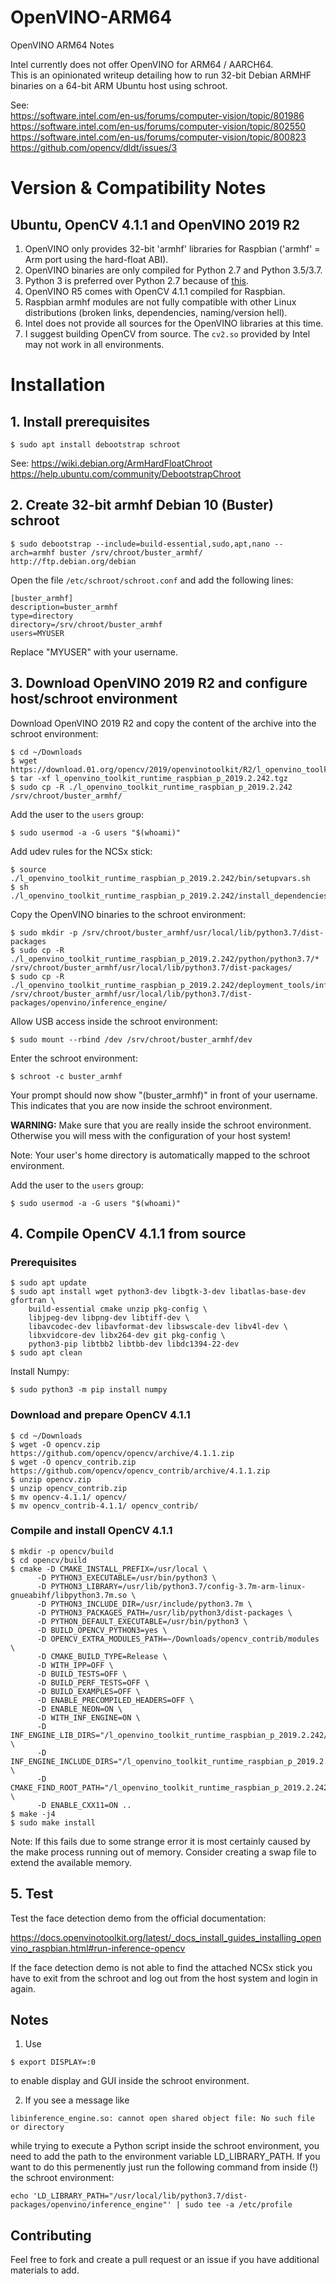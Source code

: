 # OpenVINO-ARM64
OpenVINO ARM64 Notes

Intel currently does not offer OpenVINO for ARM64 / AARCH64.  
This is an opinionated writeup detailing how to run 32-bit Debian ARMHF binaries on a 64-bit ARM Ubuntu host using schroot.

See:  
https://software.intel.com/en-us/forums/computer-vision/topic/801986  
https://software.intel.com/en-us/forums/computer-vision/topic/802550  
https://software.intel.com/en-us/forums/computer-vision/topic/800823  
https://github.com/opencv/dldt/issues/3  

# Version & Compatibility Notes

## Ubuntu, OpenCV 4.1.1 and OpenVINO 2019 R2

1. OpenVINO only provides 32-bit 'armhf' libraries for Raspbian ('armhf' = Arm port using the hard-float ABI).
2. OpenVINO binaries are only compiled for Python 2.7 and Python 3.5/3.7.
3. Python 3 is preferred over Python 2.7 because of [this](https://pythonclock.org).
4. OpenVINO R5 comes with OpenCV 4.1.1 compiled for Raspbian.
5. Raspbian armhf modules are not fully compatible with other Linux distributions (broken links, dependencies, naming/version hell).
6. Intel does not provide all sources for the OpenVINO libraries at this time.
7. I suggest building OpenCV from source. The `cv2.so` provided by Intel may not work in all environments.

# Installation

## 1. Install prerequisites

```
$ sudo apt install debootstrap schroot
```

See:
https://wiki.debian.org/ArmHardFloatChroot  
https://help.ubuntu.com/community/DebootstrapChroot

## 2. Create 32-bit armhf Debian 10 (Buster) schroot

```
$ sudo debootstrap --include=build-essential,sudo,apt,nano --arch=armhf buster /srv/chroot/buster_armhf/ http://ftp.debian.org/debian
```

Open the file `/etc/schroot/schroot.conf` and add the following lines:

```
[buster_armhf]
description=buster_armhf
type=directory
directory=/srv/chroot/buster_armhf
users=MYUSER
```

Replace "MYUSER" with your username.

## 3. Download OpenVINO 2019 R2 and configure host/schroot environment

Download OpenVINO 2019 R2 and copy the content of the archive into the schroot environment:

```
$ cd ~/Downloads
$ wget https://download.01.org/opencv/2019/openvinotoolkit/R2/l_openvino_toolkit_runtime_raspbian_p_2019.2.242.tgz
$ tar -xf l_openvino_toolkit_runtime_raspbian_p_2019.2.242.tgz
$ sudo cp -R ./l_openvino_toolkit_runtime_raspbian_p_2019.2.242 /srv/chroot/buster_armhf/
```

Add the user to the `users` group:

```
$ sudo usermod -a -G users "$(whoami)"
```

Add udev rules for the NCSx stick:

```
$ source ./l_openvino_toolkit_runtime_raspbian_p_2019.2.242/bin/setupvars.sh
$ sh ./l_openvino_toolkit_runtime_raspbian_p_2019.2.242/install_dependencies/install_NCS_udev_rules.sh
```

Copy the OpenVINO binaries to the schroot environment:

```
$ sudo mkdir -p /srv/chroot/buster_armhf/usr/local/lib/python3.7/dist-packages
$ sudo cp -R ./l_openvino_toolkit_runtime_raspbian_p_2019.2.242/python/python3.7/* /srv/chroot/buster_armhf/usr/local/lib/python3.7/dist-packages/
$ sudo cp -R ./l_openvino_toolkit_runtime_raspbian_p_2019.2.242/deployment_tools/inference_engine/lib/armv7l/* /srv/chroot/buster_armhf/usr/local/lib/python3.7/dist-packages/openvino/inference_engine/
```

Allow USB access inside the schroot environment:

```
$ sudo mount --rbind /dev /srv/chroot/buster_armhf/dev
```

Enter the schroot environment:

```
$ schroot -c buster_armhf
```

Your prompt should now show "(buster_armhf)" in front of your username. This indicates that you are now inside the schroot environment.

**WARNING:** Make sure that you are really inside the schroot environment. Otherwise you will mess with the configuration of your host system!

Note: Your user's home directory is automatically mapped to the schroot environment.

Add the user to the `users` group:

```
$ sudo usermod -a -G users "$(whoami)"
```

## 4. Compile OpenCV 4.1.1 from source

### Prerequisites

```
$ sudo apt update
$ sudo apt install wget python3-dev libgtk-3-dev libatlas-base-dev gfortran \
    build-essential cmake unzip pkg-config \
    libjpeg-dev libpng-dev libtiff-dev \
    libavcodec-dev libavformat-dev libswscale-dev libv4l-dev \
    libxvidcore-dev libx264-dev git pkg-config \
    python3-pip libtbb2 libtbb-dev libdc1394-22-dev
$ sudo apt clean
```

Install Numpy:

```
$ sudo python3 -m pip install numpy
```

### Download and prepare OpenCV 4.1.1

```
$ cd ~/Downloads
$ wget -O opencv.zip https://github.com/opencv/opencv/archive/4.1.1.zip
$ wget -O opencv_contrib.zip https://github.com/opencv/opencv_contrib/archive/4.1.1.zip
$ unzip opencv.zip
$ unzip opencv_contrib.zip
$ mv opencv-4.1.1/ opencv/
$ mv opencv_contrib-4.1.1/ opencv_contrib/
```

### Compile and install OpenCV 4.1.1

```
$ mkdir -p opencv/build
$ cd opencv/build
$ cmake -D CMAKE_INSTALL_PREFIX=/usr/local \
      -D PYTHON3_EXECUTABLE=/usr/bin/python3 \
      -D PYTHON3_LIBRARY=/usr/lib/python3.7/config-3.7m-arm-linux-gnueabihf/libpython3.7m.so \
      -D PYTHON3_INCLUDE_DIR=/usr/include/python3.7m \
      -D PYTHON3_PACKAGES_PATH=/usr/lib/python3/dist-packages \
      -D PYTHON_DEFAULT_EXECUTABLE=/usr/bin/python3 \
      -D BUILD_OPENCV_PYTHON3=yes \
      -D OPENCV_EXTRA_MODULES_PATH=~/Downloads/opencv_contrib/modules \
      -D CMAKE_BUILD_TYPE=Release \
      -D WITH_IPP=OFF \
      -D BUILD_TESTS=OFF \
      -D BUILD_PERF_TESTS=OFF \
      -D BUILD_EXAMPLES=OFF \
      -D ENABLE_PRECOMPILED_HEADERS=OFF \
      -D ENABLE_NEON=ON \
      -D WITH_INF_ENGINE=ON \
      -D INF_ENGINE_LIB_DIRS="/l_openvino_toolkit_runtime_raspbian_p_2019.2.242/deployment_tools/inference_engine/lib/armv7l" \
      -D INF_ENGINE_INCLUDE_DIRS="/l_openvino_toolkit_runtime_raspbian_p_2019.2.242/deployment_tools/inference_engine/include" \
      -D CMAKE_FIND_ROOT_PATH="/l_openvino_toolkit_runtime_raspbian_p_2019.2.242/" \
      -D ENABLE_CXX11=ON ..
$ make -j4
$ sudo make install
```

Note: If this fails due to some strange error it is most certainly caused by the make process running out of memory. Consider creating a swap file to extend the available memory.

## 5. Test

Test the face detection demo from the official documentation:

https://docs.openvinotoolkit.org/latest/_docs_install_guides_installing_openvino_raspbian.html#run-inference-opencv

If the face detection demo is not able to find the attached NCSx stick you have to exit from the schroot and log out from the host system and login in again.

## Notes

1. Use 

```
$ export DISPLAY=:0
```

to enable display and GUI inside the schroot environment.

2. If you see a message like

```
libinference_engine.so: cannot open shared object file: No such file or directory
```

while trying to execute a Python script inside the schroot environment, you need to add the path to the environment variable LD_LIBRARY_PATH. If you want to do this permenently just run the following command from inside (!) the schroot environment:

```
echo 'LD_LIBRARY_PATH="/usr/local/lib/python3.7/dist-packages/openvino/inference_engine"' | sudo tee -a /etc/profile
```

## Contributing

Feel free to fork and create a pull request or an issue if you have additional materials to add.
